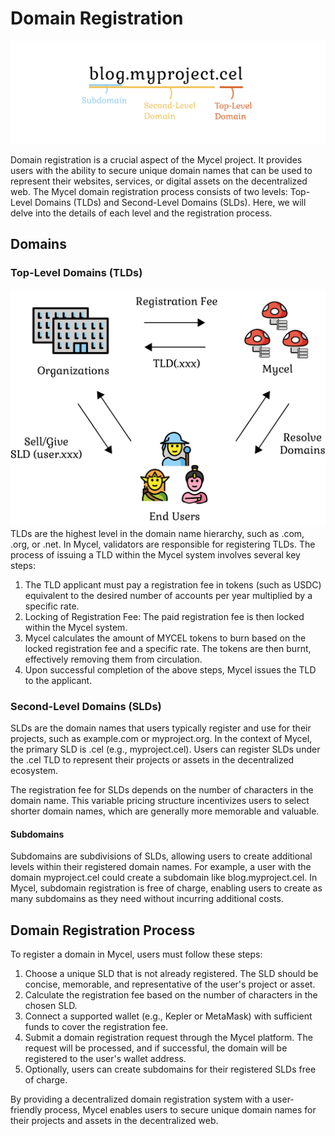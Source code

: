 # Domain Registration

![domain](../../../assets/domain_top.png)

Domain registration is a crucial aspect of the Mycel project.
It provides users with the ability to secure unique domain names that can be used to represent their websites, services, or digital assets on the decentralized web. The Mycel domain registration process consists of two levels: Top-Level Domains (TLDs) and Second-Level Domains (SLDs). Here, we will delve into the details of each level and the registration process.

## Domains

### Top-Level Domains (TLDs)

![tokenomics](../../../assets/tokenomics.png)
TLDs are the highest level in the domain name hierarchy, such as .com, .org, or .net. In Mycel, validators are responsible for registering TLDs.
The process of issuing a TLD within the Mycel system involves several key steps:

1. The TLD applicant must pay a registration fee in tokens (such as USDC) equivalent to the desired number of accounts per year multiplied by a specific rate.
2. Locking of Registration Fee: The paid registration fee is then locked within the Mycel system.
3. Mycel calculates the amount of MYCEL tokens to burn based on the locked registration fee and a specific rate. The tokens are then burnt, effectively removing them from circulation.
4. Upon successful completion of the above steps, Mycel issues the TLD to the applicant.

### Second-Level Domains (SLDs)

SLDs are the domain names that users typically register and use for their projects, such as example.com or myproject.org. In the context of Mycel, the primary SLD is .cel (e.g., myproject.cel). Users can register SLDs under the .cel TLD to represent their projects or assets in the decentralized ecosystem.

The registration fee for SLDs depends on the number of characters in the domain name.
This variable pricing structure incentivizes users to select shorter domain names, which are generally more memorable and valuable.

#### Subdomains

Subdomains are subdivisions of SLDs, allowing users to create additional levels within their registered domain names. For example, a user with the domain myproject.cel could create a subdomain like blog.myproject.cel. In Mycel, subdomain registration is free of charge, enabling users to create as many subdomains as they need without incurring additional costs.

## Domain Registration Process

To register a domain in Mycel, users must follow these steps:

1. Choose a unique SLD that is not already registered. The SLD should be concise, memorable, and representative of the user's project or asset.
2. Calculate the registration fee based on the number of characters in the chosen SLD.
3. Connect a supported wallet (e.g., Kepler or MetaMask) with sufficient funds to cover the registration fee.
4. Submit a domain registration request through the Mycel platform. The request will be processed, and if successful, the domain will be registered to the user's wallet address.
5. Optionally, users can create subdomains for their registered SLDs free of charge.

By providing a decentralized domain registration system with a user-friendly process, Mycel enables users to secure unique domain names for their projects and assets in the decentralized web.
